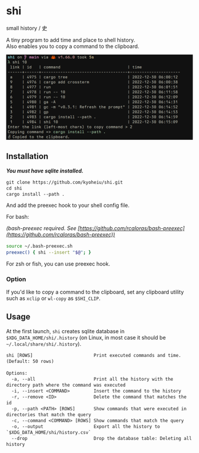 # shi

small history / 史

A tiny program to add time and place to shell history.\
Also enables you to copy a command to the clipboard.

![screenshot.png](screenshots/screenshot.png)

## Installation

_**You must have sqlite installed.**_

```
git clone https://github.com/kyoheiu/shi.git
cd shi
cargo install --path .
```

And add the preexec hook to your shell config file.

For bash:

_(bash-preexec required. See
[https://github.com/rcaloras/bash-preexec](https://github.com/rcaloras/bash-preexec))_

```bash
source ~/.bash-preexec.sh
preexec() { shi --insert "$@"; }
```

For zsh or fish, you can use preexec hook.

### Option

If you'd like to copy a command to the clipboard, set any clipboard utility such
as `xclip` or `wl-copy` as `$SHI_CLIP`.

## Usage

At the first launch, `shi` creates sqlite database in
`$XDG_DATA_HOME/shi/.history` (on Linux, in most case it should be
`~/.local/share/shi/.history`).

```
shi [ROWS]                       Print executed commands and time. (Default: 50 rows)

Options:
  -a, --all                      Print all the history with the directory path where the command was executed
  -i, --insert <COMMAND>         Insert the command to the history
  -r, --remove <ID>              Delete the command that matches the id
  -p, --path <PATH> [ROWS]       Show commands that were executed in directories that match the query
  -c, --command <COMMAND> [ROWS] Show commands that match the query
  -o, --output                   Export all the history to `$XDG_DATA_HOME/shi/history.csv`
  --drop                         Drop the database table: Deleting all history
```
